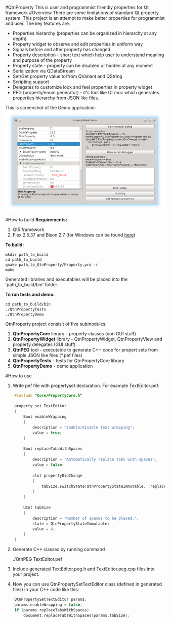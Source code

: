 #QtnProperty
This is user and programmist friendly properties for Qt framework
#Overview
There are some limitations of standard Qt property system.
This project is an attempt to make better properties for programmist and user.
The key features are:

* Properties hierarchy (properties can be organized in hierarchy at any depth)
* Property widget to observe and edit properties in uniform way
* Signals before and after property has changed
* Property description - short text which help user to understand meaning and purpose of the property
* Property state - property can be disabled or hidden at any moment
* Serialization via QDataStream
* Set/Get property value to/from QVariant and QString
* Scripting support
* Delegates to customize look and feel properties in property widget
* PEG (property/enum generator) - it's tool like Qt moc which generates properties hierarchy from JSON like files.

This is screenshot of the Demo application:
![Demo_screenshot](Docs/img/Demo1.png)

#How to build
**Requirements:**

1. Qt5 framework
2. Flex 2.5.37 and Bison 2.7 (for Windows can be found [here](http://sourceforge.net/projects/winflexbison/))

**To build:**
  
    mkdir path_to_build
    cd path_to_build
    qmake path_to_QtnProperty/Property.pro -r
    make

Generated libraries and executables will be placed into the 'path\_to\_build/bin' folder.
  
**To run tests and demo:**

    cd path_to_build/bin
    ./QtnPropertyTests
    ./QtnPropertyDemo

QtnProperty project consisit of five submodules:

1. **QtnPropertyCore** library - property classes (non GUI stuff)
2. **QtnPropertyWidget** library - QtnPropertyWidget, QtnPropertyView and property delegates (GUI stuff)
3. **QtnPEG** tool - executable to generate C++ code for propert sets from simple JSON like files (*.pef files)
4. **QtnPropertyTests** - tests for QtnPropertyCore library
5. **QtnPropertyDemo** - demo application

#How to use

1. Write pef file with propertyset declaration. For example TextEditor.pef:
  
```C++
    #include "Core/PropertyCore.h"
    
    property_set TextEditor
    {
        Bool enableWrapping
        {
            description = "Enable/disable text wrapping";
            value = true;
        }
        
        Bool replaceTabsWithSpaces
        {
            description = "Automatically replace tabs with spaces";
            value = false;
                
            slot propertyDidChange
            {
                tabSize.switchState(QtnPropertyStateImmutable, !replaceTabsWithSpaces);
            }
        }
        
        UInt tabSize
        {
            description = "Number of spaces to be placed.";
            state = QtnPropertyStateImmutable;
            value = 4;
        }
    }
```
    
2. Generate C++ classes by running command

    ./QtnPEG TextEditor.pef
    
3. Include generated TextEditor.peg.h and TextEditor.peg.cpp files into 
your project.
4. Now you can use QtnPropertySetTextEditor class (defined in generated files) in your C++ code like this:
```C++
    QtnPropertySetTextEditor params;
    params.enableWrapping = false;
    if (params.replaceTabsWithSpaces)
        document.replaceTabsWithSpaces(params.tabSize);
```

